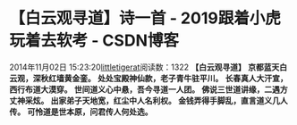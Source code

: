 # 【白云观寻道】诗一首 - 2019跟着小虎玩着去软考 - CSDN博客
2014年11月02日 15:23:20[littletigerat](https://me.csdn.net/littletigerat)阅读数：1322
**【白云观寻道】**
**京都蓝天白云观，深秋红墙黄金銮。**
**处处宝殿神仙款，老子青牛驻平川。**
**长春真人大汗宣，西行布道大漠穿。**
**世间道义心中悬，吾今寻道一人团。**
**佛说三世道讲缘，二遇方丈神采炫。**
**出家弟子天地宽，红尘中人名利权。**
**金钱弄得手脚乱，直言道义几人传。**
**可怜道是世本原，问君传人何处选。**
